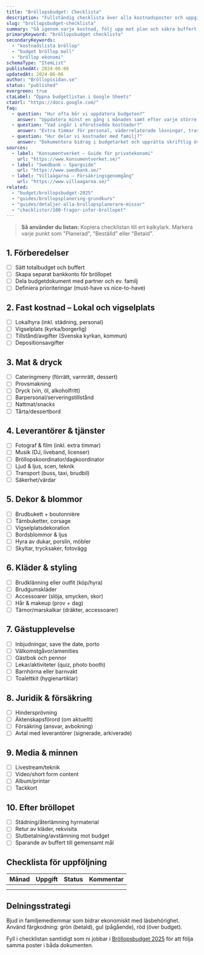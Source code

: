 ```yaml
---
title: "Bröllopsbudget: Checklista"
description: "Fullständig checklista över alla kostnadsposter och uppgifter för att hålla bröllopsbudgeten på rätt spår."
slug: "brollopsbudget-checklista"
summary: "Gå igenom varje kostnad, följ upp mot plan och säkra buffert med vår detaljerade budgetchecklista."
primaryKeyword: "bröllopsbudget checklista"
secondaryKeywords:
  - "kostnadslista bröllop"
  - "budget bröllop mall"
  - "bröllop ekonomi"
schemaType: "ItemList"
publishedAt: 2024-06-06
updatedAt: 2024-06-06
author: "Bröllopssidan.se"
status: "published"
evergreen: true
ctaLabel: "Öppna budgetlistan i Google Sheets"
ctaUrl: "https://docs.google.com/"
faq:
  - question: "Hur ofta bör vi uppdatera budgeten?"
    answer: "Uppdatera minst en gång i månaden samt efter varje större deposition eller leverantörsbokning."
  - question: "Vad ingår i oförutsedda kostnader?"
    answer: "Extra timmar för personal, väderrelaterade lösningar, trasig utrustning eller sen gästtransport."
  - question: "Hur delar vi kostnader med familj?"
    answer: "Dokumentera bidrag i budgetarket och upprätta skriftlig överenskommelse på vad som ingår."
sources:
  - label: "Konsumentverket – Guide för privatekonomi"
    url: "https://www.konsumentverket.se/"
  - label: "Swedbank – Sparguide"
    url: "https://www.swedbank.se/"
  - label: "Villaägarna – Försäkringsgenomgång"
    url: "https://www.villaagarna.se/"
related:
  - "budget/brollopsbudget-2025"
  - "guides/brollopsplanering-grundkurs"
  - "guides/detaljer-alla-brollopsplanerare-missar"
  - "checklistor/100-fragor-infor-brollopet"
---
```


> **Så använder du listan:** Kopiera checklistan till ert kalkylark. Markera varje punkt som "Planerad", "Beställd" eller "Betald".

## 1. Förberedelser

- [ ] Sätt totalbudget och buffert
- [ ] Skapa separat bankkonto för bröllopet
- [ ] Dela budgetdokument med partner och ev. familj
- [ ] Definiera prioriteringar (must-have vs nice-to-have)

## 2. Fast kostnad – Lokal och vigselplats

- [ ] Lokalhyra (inkl. städning, personal)
- [ ] Vigselplats (kyrka/borgerlig)
- [ ] Tillstånd/avgifter (Svenska kyrkan, kommun)
- [ ] Depositionsavgifter

## 3. Mat & dryck

- [ ] Cateringmeny (förrätt, varmrätt, dessert)
- [ ] Provsmakning
- [ ] Dryck (vin, öl, alkoholfritt)
- [ ] Barpersonal/serveringstillstånd
- [ ] Nattmat/snacks
- [ ] Tårta/dessertbord

## 4. Leverantörer & tjänster

- [ ] Fotograf & film (inkl. extra timmar)
- [ ] Musik (DJ, liveband, licenser)
- [ ] Bröllopskoordinator/dagkoordinator
- [ ] Ljud & ljus, scen, teknik
- [ ] Transport (buss, taxi, brudbil)
- [ ] Säkerhet/värdar

## 5. Dekor & blommor

- [ ] Brudbukett + boutonnière
- [ ] Tärnbuketter, corsage
- [ ] Vigselplatsdekoration
- [ ] Bordsblommor & ljus
- [ ] Hyra av dukar, porslin, möbler
- [ ] Skyltar, trycksaker, fotovägg

## 6. Kläder & styling

- [ ] Brudklänning eller outfit (köp/hyra)
- [ ] Brudgumskläder
- [ ] Accessoarer (slöja, smycken, skor)
- [ ] Hår & makeup (prov + dag)
- [ ] Tärnor/marskalkar (dräkter, accessoarer)

## 7. Gästupplevelse

- [ ] Inbjudningar, save the date, porto
- [ ] Välkomstgåvor/amenities
- [ ] Gästbok och pennor
- [ ] Lekar/aktiviteter (quiz, photo booth)
- [ ] Barnhörna eller barnvakt
- [ ] Toalettkit (hygienartiklar)

## 8. Juridik & försäkring

- [ ] Hindersprövning
- [ ] Äktenskapsförord (om aktuellt)
- [ ] Försäkring (ansvar, avbokning)
- [ ] Avtal med leverantörer (signerade, arkiverade)

## 9. Media & minnen

- [ ] Livestream/teknik
- [ ] Video/short form content
- [ ] Album/printar
- [ ] Tackkort

## 10. Efter bröllopet

- [ ] Städning/återlämning hyrmaterial
- [ ] Retur av kläder, rekvisita
- [ ] Slutbetalning/avstämning mot budget
- [ ] Sparande av buffert till gemensamt mål

## Checklista för uppföljning

| Månad | Uppgift | Status | Kommentar |
| ----- | ------- | ------ | --------- |
|       |         |        |           |
|       |         |        |           |

## Delningsstrategi

Bjud in familjemedlemmar som bidrar ekonomiskt med läsbehörighet. Använd färgkodning: grön (betald), gul (pågående), röd (över budget).

Fyll i checklistan samtidigt som ni jobbar i [Bröllopsbudget 2025](/budget/brollopsbudget-2025/) för att följa samma poster i båda dokumenten.
